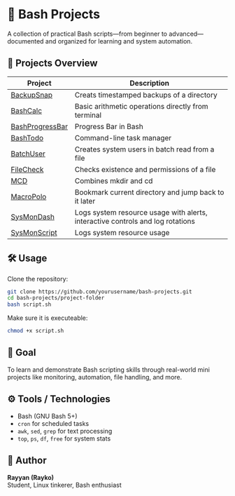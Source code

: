 # 🐚 Bash Projects
A collection of practical Bash scripts—from beginner to advanced—documented and organized for learning and system automation.


## 📂 Projects Overview

| Project | Description |
|--------|-------------|
| [BackupSnap](./BackupSnap/backup.sh)     | Creats timestamped backups of a directory |
| [BashCalc](./BashCalc/calculator.sh)   | Basic arithmetic operations directly from terminal |
| [BashProgressBar](./bash-progress-bar/progress-bar)   | Progress Bar in Bash |
| [BashTodo](./BashTodo/todo.sh)         | Command-line task manager |
| [BatchUser](./BatchUser/userLog.sh)     | Creates system users in batch read from a file |
| [FileCheck](./FileCheck/fileCheck.sh)   | Checks existence and permissions of a file |
| [MCD](./MCD/mcd.sh)               | Combines mkdir and cd |
| [MacroPolo](./MacroPolo/marcoPolo.sh)   | Bookmark current directory and jump back to it later |
| [SysMonDash](./SysMonDash/dash.sh)   | Logs system resource usage with alerts, interactive controls and log rotations |
| [SysMonScript](./SysMonScript/sysMon.sh)   | Logs system resource usage |


## 🛠️ Usage

Clone the repository:

```bash
git clone https://github.com/yourusername/bash-projects.git
cd bash-projects/project-folder
bash script.sh
```

Make sure it is executeable:

```bash
chmod +x script.sh
``` 

## 🎯 Goal

To learn and demonstrate Bash scripting skills through real-world mini projects like monitoring, automation, file handling, and more.


## ⚙️ Tools / Technologies

- Bash (GNU Bash 5+)
- `cron` for scheduled tasks
- `awk`, `sed`, `grep` for text processing
- `top`, `ps`, `df`, `free` for system stats


## 👤 Author

**Rayyan (Rayko)**  
Student, Linux tinkerer, Bash enthusiast
